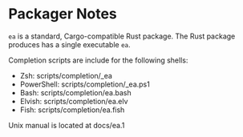 # Packager Notes

`ea` is a standard, Cargo-compatible Rust package. The Rust package produces has a single executable `ea`.

Completion scripts are include for the following shells:

- Zsh: scripts/completion/_ea
- PowerShell: scripts/completion/_ea.ps1
- Bash: scripts/completion/ea.bash
- Elvish: scripts/completion/ea.elv
- Fish: scripts/completion/ea.fish

Unix manual is located at docs/ea.1
